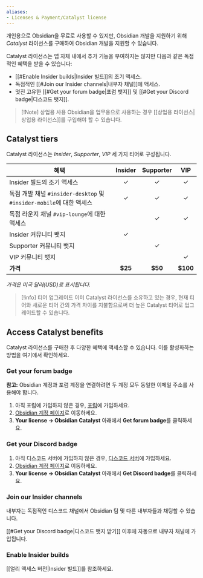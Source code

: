 ```yaml
---
aliases:
- Licenses & Payment/Catalyst license
---
```


개인용으로 Obsidian을 무료로 사용할 수 있지만, Obsidian 개발을 지원하기 위해 _Catalyst_ 라이선스를 구매하여 Obsidian 개발을 지원할 수 있습니다.

Catalyst 라이선스는 앱 자체 내에서 추가 기능을 부여하지는 않지만 다음과 같은 독점적인 혜택을 받을 수 있습니다:

- [[#Enable Insider builds|Insider 빌드]]의 조기 액세스.
- 독점적인 [[#Join our Insider channels|내부자 채널]]에 액세스.
- 멋진 고유한 [[#Get your forum badge|포럼 뱃지]] 및 [[#Get your Discord badge|디스코드 뱃지]].

> [!Note] 상업용 사용
> Obsidian을 업무용으로 사용하는 경우 [[상업용 라이선스|상업용 라이선스]]를 구입해야 할 수 있습니다.


## Catalyst tiers

Catalyst 라이선스는 _Insider_, _Supporter_, _VIP_ 세 가지 티어로 구성됩니다.

| 혜택                                                                              | Insider | Supporter |   VIP    |
|---------------------------------------------------------------------------------------|:-------:|:---------:|:--------:|
| Insider 빌드의 조기 액세스                                                        |    ✓    |     ✓     |    ✓     |
| 독점 개발 채널 `#insider-desktop` 및 `#insider-mobile`에 대한 액세스 |    ✓    |     ✓     |    ✓     |
| 독점 라운지 채널 `#vip-lounge`에 대한 액세스                                 |         |     ✓     |    ✓     |
| Insider 커뮤니티 뱃지                                                              |    ✓    |           |          |
| Supporter 커뮤니티 뱃지                                                             |         |     ✓     |          |
| VIP 커뮤니티 뱃지                                                                   |         |           |    ✓     |
| **가격**                                                                           | **$25** |  **$50**  | **$100** |

_가격은 미국 달러(USD)로 표시됩니다._

> [!info] 티어 업그레이드
> 이미 Catalyst 라이선스를 소유하고 있는 경우, 현재 티어와 새로운 티어 간의 가격 차이를 지불함으로써 더 높은 Catalyst 티어로 업그레이드할 수 있습니다.

## Access Catalyst benefits

Catalyst 라이선스를 구매한 후 다양한 혜택에 액세스할 수 있습니다. 이를 활성화하는 방법을 여기에서 확인하세요.

### Get your forum badge

**참고:** Obsidian 계정과 포럼 계정을 연결하려면 두 계정 모두 동일한 이메일 주소를 사용해야 합니다.

1. 아직 포럼에 가입하지 않은 경우, [포럼](https://forum.obsidian.md/)에 가입하세요.
2. [Obsidian 계정 페이지](https://obsidian.md/account)로 이동하세요.
3. **Your license → Obsidian Catalyst** 아래에서 **Get forum badge**를 클릭하세요.

### Get your Discord badge

1. 아직 디스코드 서버에 가입하지 않은 경우, [디스코드 서버](https://discord.gg/veuWUTm)에 가입하세요.
2. [Obsidian 계정 페이지](https://obsidian.md/account)로 이동하세요.
3. **Your license → Obsidian Catalyst** 아래에서 **Get Discord badge**를 클릭하세요.

### Join our Insider channels

내부자는 독점적인 디스코드 채널에서 Obsidian 팀 및 다른 내부자들과 채팅할 수 있습니다.

[[#Get your Discord badge|디스코드 뱃지 받기]] 이후에 자동으로 내부자 채널에 가입됩니다.

### Enable Insider builds

[[얼리 액세스 버전|Insider 빌드]]를 참조하세요.
